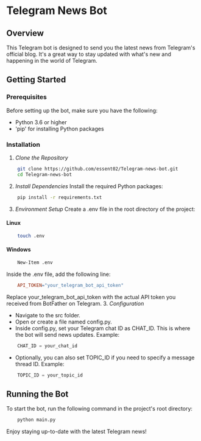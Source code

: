 # Telegram News Bot

## Overview

This Telegram bot is designed to send you the latest news from Telegram's official blog. It's a great way to stay updated with what's new and happening in the world of Telegram.

## Getting Started
### Prerequisites

Before setting up the bot, make sure you have the following:

- Python 3.6 or higher
- 'pip' for installing Python packages

### Installation
1. *Clone the Repository*
```bash
    git clone https://github.com/essent02/Telegram-news-bot.git
    cd Telegram-news-bot
```
2. *Install Dependencies*
Install the required Python packages:
```bash
    pip install -r requirements.txt
```
3. *Environment Setup*
Create a .env file in the root directory of the project:
#### Linux
```bash
    touch .env
```
#### Windows
```bash
    New-Item .env
```
Inside the .env file, add the following line:
```makefile
    API_TOKEN="your_telegram_bot_api_token"
```
Replace your_telegram_bot_api_token with the actual API token you received from BotFather on Telegram.
3. *Configuration*
- Navigate to the src folder.
- Open or create a file named config.py.
- Inside config.py, set your Telegram chat ID as CHAT_ID. This is where the bot will send news updates. Example:
```python
    CHAT_ID = your_chat_id
```
- Optionally, you can also set TOPIC_ID if you need to specify a message thread ID. Example:
```python
    TOPIC_ID = your_topic_id
```

## Running the Bot
To start the bot, run the following command in the project's root directory:
```bash
    python main.py
```
Enjoy staying up-to-date with the latest Telegram news!